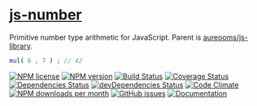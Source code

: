 [js-number](http://aureooms.github.io/js-number)
==

Primitive number type arithmetic for JavaScript. Parent is
[aureooms/js-library](https://github.com/aureooms/js-library).

```js
mul( 6 , 7 ) ; // 42
```

[![NPM license](https://img.shields.io/npm/l/@aureooms/js-number.svg?style=flat)](https://raw.githubusercontent.com/aureooms/js-number/master/LICENSE)
[![NPM version](https://img.shields.io/npm/v/@aureooms/js-number.svg?style=flat)](https://www.npmjs.org/package/@aureooms/js-number)
[![Build Status](https://img.shields.io/travis/aureooms/js-number.svg?style=flat)](https://travis-ci.org/aureooms/js-number)
[![Coverage Status](https://img.shields.io/coveralls/aureooms/js-number.svg?style=flat)](https://coveralls.io/r/aureooms/js-number)
[![Dependencies Status](https://img.shields.io/david/aureooms/js-number.svg?style=flat)](https://david-dm.org/aureooms/js-number#info=dependencies)
[![devDependencies Status](https://img.shields.io/david/dev/aureooms/js-number.svg?style=flat)](https://david-dm.org/aureooms/js-number#info=devDependencies)
[![Code Climate](https://img.shields.io/codeclimate/github/aureooms/js-number.svg?style=flat)](https://codeclimate.com/github/aureooms/js-number)
[![NPM downloads per month](https://img.shields.io/npm/dm/@aureooms/js-number.svg?style=flat)](https://www.npmjs.org/package/@aureooms/js-number)
[![GitHub issues](https://img.shields.io/github/issues/aureooms/js-number.svg?style=flat)](https://github.com/aureooms/js-number/issues)
[![Documentation](https://aureooms.github.io/js-number/badge.svg)](https://aureooms.github.io/js-number/source.html)
